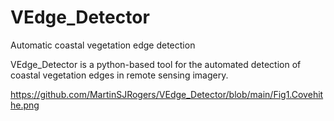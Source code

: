 # VEdge_Detector
Automatic coastal vegetation edge detection


VEdge_Detector is a python-based tool for the automated detection of coastal vegetation edges in remote sensing imagery. 

https://github.com/MartinSJRogers/VEdge_Detector/blob/main/Fig1.Covehithe.png 
